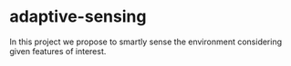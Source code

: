 # adaptive-sensing
In this project we propose to smartly sense the environment considering given features of interest.

